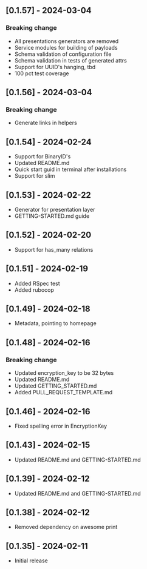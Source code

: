 
## [0.1.57] - 2024-03-04
### Breaking change
- All presentations generators are removed
- Service modules for building of payloads
- Schema validation of configuration file
- Schema validation in tests of generated attrs
- Support for UUID's hanging, tbd
- 100 pct test coverage 

## [0.1.56] - 2024-03-04
### Breaking change
- Generate links in helpers

## [0.1.54] - 2024-02-24
- Support for BinaryID's 
- Updated README.md
- Quick start guid in terminal after installations
- Support for slim

## [0.1.53] - 2024-02-22
- Generator for presentation layer
- GETTING-STARTED.md guide 

## [0.1.52] - 2024-02-20
- Support for has_many relations 

## [0.1.51] - 2024-02-19
- Added RSpec test
- Added rubocop

## [0.1.49] - 2024-02-18
- Metadata, pointing to homepage 

## [0.1.48] - 2024-02-16
### Breaking change
- Updated encryption_key to be 32 bytes
- Updated README.md
- Updated GETTING_STARTED.md
- Added PULL_REQUEST_TEMPLATE.md

## [0.1.46] - 2024-02-16
- Fixed spelling error in EncryptionKey 

## [0.1.43] - 2024-02-15
- Updated README.md and GETTING-STARTED.md 

## [0.1.39] - 2024-02-12
- Updated README.md and GETTING-STARTED.md 

## [0.1.38] - 2024-02-12
- Removed dependency on awesome print

## [0.1.35] - 2024-02-11
- Initial release

